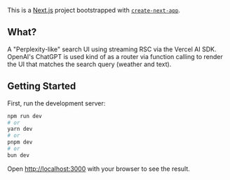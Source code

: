 This is a [Next.js](https://nextjs.org/) project bootstrapped with [`create-next-app`](https://github.com/vercel/next.js/tree/canary/packages/create-next-app).

## What?

A "Perplexity-like" search UI using streaming RSC via the Vercel AI SDK. OpenAI's ChatGPT is used kind of as a router via function calling to render the UI that matches the search query (weather and text).

## Getting Started

First, run the development server:

```bash
npm run dev
# or
yarn dev
# or
pnpm dev
# or
bun dev
```

Open [http://localhost:3000](http://localhost:3000) with your browser to see the result.
